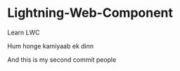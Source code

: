 # Lightning-Web-Component
Learn LWC

Hum honge kamiyaab ek dinn

And this is my second commit people